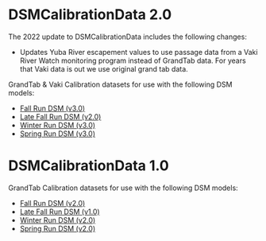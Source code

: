 # DSMCalibrationData 2.0

The 2022 update to DSMCalibrationData includes the following changes:

* Updates Yuba River escapement values to use passage data from a Vaki River Watch 
monitoring program instead of GrandTab data. For years that Vaki data is out we use original grand tab data. 

GrandTab & Vaki Calibration datasets for use with the following DSM models:

* [Fall Run DSM (v3.0)](https://github.com/CVPIA-OSC/fallRunDSM/releases/tag/v3.0)
* [Late Fall Run DSM (v2.0)](https://github.com/CVPIA-OSC/fallRunDSM/releases/tag/v2.0)
* [Winter Run DSM (v3.0)](https://github.com/CVPIA-OSC/winterRunDSM/releases/tag/v3.0)
* [Spring Run DSM (v3.0)](https://github.com/CVPIA-OSC/springRunDSM/releases/tag/v3.0)

# DSMCalibrationData 1.0

GrandTab Calibration datasets for use with the following DSM models:

* [Fall Run DSM (v2.0)](https://github.com/CVPIA-OSC/fallRunDSM/releases/tag/v2.0)
* [Late Fall Run DSM (v1.0)](https://github.com/CVPIA-OSC/fallRunDSM/releases/tag/v1.0)
* [Winter Run DSM (v2.0)](https://github.com/CVPIA-OSC/winterRunDSM/releases/tag/v2.0)
* [Spring Run DSM (v2.0)](https://github.com/CVPIA-OSC/springRunDSM/releases/tag/v2.0)
